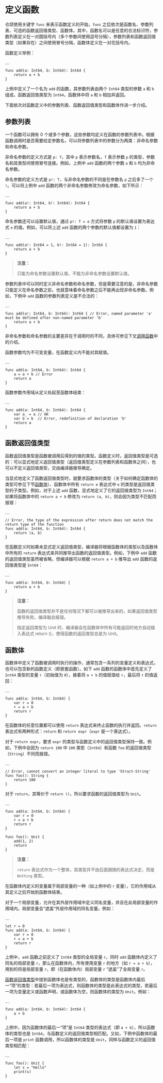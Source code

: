 
# 定义函数

仓颉使用关键字 `func` 来表示函数定义的开始，`func` 之后依次是函数名、参数列表、可选的函数返回值类型、函数体。其中，函数名可以是任意的合法标识符，参数列表定义在一对圆括号内（多个参数间使用逗号分隔），参数列表和函数返回值类型（如果存在）之间使用冒号分隔，函数体定义在一对花括号内。

函数定义举例：
    
    __
    
    func add(a: Int64, b: Int64): Int64 {
        return a + b
    }
    
上例中定义了一个名为 `add` 的函数，其参数列表由两个 `Int64` 类型的参数 `a` 和 `b` 组成，函数返回值类型为 `Int64`，函数体中将 `a` 和 `b` 相加并返回。

下面依次对函数定义中的参数列表、函数返回值类型和函数体作进一步介绍。

## 参数列表

一个函数可以拥有 0 个或多个参数，这些参数均定义在函数的参数列表中。根据函数调用时是否需要给定参数名，可以将参数列表中的参数分为两类：非命名参数和命名参数。

非命名参数的定义方式是 `p: T`，其中 `p` 表示参数名，`T` 表示参数 `p` 的类型，参数名和其类型间使用冒号连接。例如，上例中 `add` 函数的两个参数 `a` 和 `b` 均为非命名参数。

命名参数的定义方式是 `p!: T`，与非命名参数的不同是在参数名 `p` 之后多了一个 `!`。可以将上例中 `add` 函数的两个非命名参数修改为命名参数，如下所示：
    
    __
    
    func add(a!: Int64, b!: Int64): Int64 {
        return a + b
    }
    
命名参数还可以设置默认值，通过 `p!: T = e` 方式将参数 `p` 的默认值设置为表达式 `e` 的值。例如，可以将上述 `add` 函数的两个参数的默认值都设置为 `1`：
    
    __
    
    func add(a!: Int64 = 1, b!: Int64 = 1): Int64 {
        return a + b
    }
    
> **注意：**
> 
> 只能为命名参数设置默认值，不能为非命名参数设置默认值。

参数列表中可以同时定义非命名参数和命名参数，但是需要注意的是，非命名参数只能定义在命名参数之前，也就意味着命名参数之后不能再出现非命名参数。例如，下例中 `add` 函数的参数列表定义是不合法的：
    
    __
    
    func add(a!: Int64, b: Int64): Int64 { // Error, named parameter 'a' must be defined after non-named parameter 'b'
        return a + b
    }
    
非命名参数和命名参数的主要差异在于调用时的不同，具体可参见下文[调用函数](./user_manual/source_zh_cn/function/call_functions.md)中的介绍。

函数参数均为不可变变量，在函数定义内不能对其赋值。
    
    __
    
    func add(a: Int64, b: Int64): Int64 {
        a = a + b // Error
        return a
    }
    
函数参数作用域从定义处起至函数体结束：
    
    __
    
    func add(a: Int64, b: Int64): Int64 {
        var a_ = a // OK
        var b = b  // Error, redefinition of declaration 'b'
        return a
    }
    
## 函数返回值类型

函数返回值类型是函数被调用后得到的值的类型。函数定义时，返回值类型是可选的：可以显式地定义返回值类型（返回值类型定义在参数列表和函数体之间），也可以不定义返回值类型，交由编译器推导确定。

当显式地定义了函数返回值类型时，就要求函数体的类型（关于如何确定函数体的类型可参见下节[函数体](https://docs.cangjie-lang.cn/docs/1.0.1/user_manual/source_zh_cn/function/define_functions.html#%E5%87%BD%E6%95%B0%E4%BD%93)）、函数体中所有 `return e` 表达式中 `e` 的类型是返回值类型的子类型。例如，对于上述 `add` 函数，显式地定义了它的返回值类型为 `Int64`；如果将函数体中的 `return a + b` 修改为 `return (a, b)`，则会因为类型不匹配而报错：
    
    __
    
    // Error, the type of the expression after return does not match the return type of the function
    func add(a: Int64, b: Int64): Int64 {
        return (a, b)
    }
    
在函数定义时如果未显式定义返回值类型，编译器将根据函数体的类型以及函数体中所有的 `return` 表达式来共同推导出函数的返回值类型。例如，下例中 `add` 函数的返回值类型虽然被省略，但编译器可以根据 `return a + b` 推导出 `add` 函数的返回值类型是 `Int64`：
    
    __
    
    func add(a: Int64, b: Int64) {
        return a + b
    }
    
> **注意：**
> 
> 函数的返回值类型并不是任何情况下都可以被推导出来的，如果返回值类型推导失败，编译器会报错。
> 
> 指定返回类型为 Unit 时，编译器会在函数体中所有可能返回的地方自动插入表达式 return \(\)，使得函数的返回类型总是为 Unit。

## 函数体

函数体中定义了函数被调用时执行的操作，通常包含一系列的变量定义和表达式，也可以包含新的函数定义（即嵌套函数）。如下 `add` 函数的函数体中首先定义了 `Int64` 类型的变量 `r`（初始值为 `0`），接着将 `a + b` 的值赋值给 `r`，最后将 `r` 的值返回：
    
    __
    
    func add(a: Int64, b: Int64) {
        var r = 0
        r = a + b
        return r
    }
    
在函数体的任意位置都可以使用 `return` 表达式来终止函数的执行并返回。`return` 表达式有两种形式：`return` 和 `return expr`（`expr` 是一个表达式）。

对于 `return expr`，要求 `expr` 的类型与函数定义中的返回值类型保持一致。例如，下例中会因为 `return 100` 中 `100` 类型（`Int64`）和函数 `foo` 的返回值类型（`String`）不同而报错。
    
    __
    
    // Error, cannot convert an integer literal to type 'Struct-String'
    func foo(): String {
        return 100
    }
    
对于 `return`，其等价于 `return ()`，所以要求函数的返回值类型为 `Unit`。
    
    __
    
    func add(a: Int64, b: Int64) {
        var r = 0
        r = a + b
        return r
    }
    
    func foo(): Unit {
        add(1, 2)
        return
    }
    
> **注意：**
> 
> `return` 表达式作为一个整体，其类型并不由后面跟随的表达式决定，而是 `Nothing` 类型。

在函数体内定义的变量属于局部变量的一种（如上例中的 `r` 变量），它的作用域从其定义之后开始到函数体结束。

对于一个局部变量，允许在其外层作用域中定义同名变量，并且在此局部变量的作用域内，局部变量会“遮盖”外层作用域的同名变量。例如：
    
    __
    
    let r = 0
    func add(a: Int64, b: Int64) {
        var r = 0
        r = a + b
        return r
    }
    
上例中，`add` 函数之前定义了 `Int64` 类型的全局变量 `r`，同时 `add` 函数体内定义了同名的局部变量 `r`，那么在函数体内，所有使用变量 `r` 的地方（如 `r = a + b`），用到的将是局部变量 `r`，即（在函数体内）局部变量 `r` “遮盖”了全局变量 `r`。

[函数返回值类型](https://docs.cangjie-lang.cn/docs/1.0.1/user_manual/source_zh_cn/function/define_functions.html#%E5%87%BD%E6%95%B0%E8%BF%94%E5%9B%9E%E5%80%BC%E7%B1%BB%E5%9E%8B)中提到函数体也是有类型的，函数体的类型是函数体内最后一“项”的类型：若最后一项为表达式，则函数体的类型是此表达式的类型，若最后一项为变量定义或函数声明，或函数体为空，则函数体的类型为 `Unit`。例如：
    
    __
    
    func add(a: Int64, b: Int64): Int64 {
        a + b
    }
    
上例中，因为函数体的最后一“项”是 `Int64` 类型的表达式（即 `a + b`），所以函数体的类型也是 `Int64`，与函数定义的返回值类型相匹配。又如，下例中函数体的最后一项是 `print` 函数调用，所以函数体的类型是 `Unit`，同样与函数定义的返回值类型相匹配：
    
    __
    
    func foo(): Unit {
        let s = "Hello"
        print(s)
    }